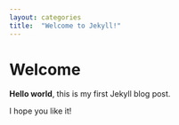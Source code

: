 ```yaml
---
layout: categories
title:  "Welcome to Jekyll!"
---
```


# Welcome

**Hello world**, this is my first Jekyll blog post.

I hope you like it!
